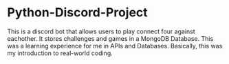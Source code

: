 # Python-Discord-Project
This is a discord bot that allows users to play connect four against eachother. It stores challenges and games in a MongoDB Database. This was a learning experience for me in APIs and Databases. Basically, this was my introduction to real-world coding.
